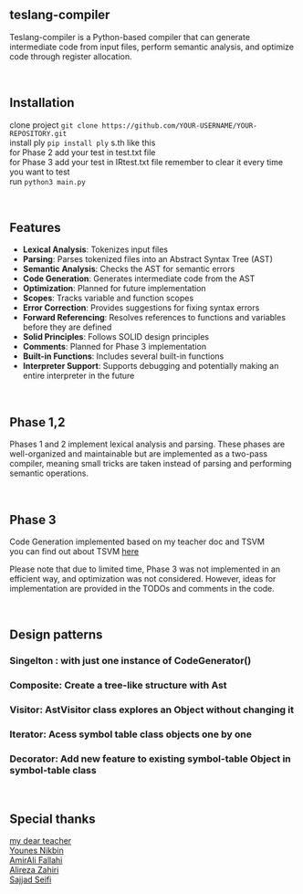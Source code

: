 ## teslang-compiler
Teslang-compiler is a Python-based compiler that can generate intermediate code from input files, perform semantic analysis, and optimize code through register allocation.      

<br> 

## Installation     
clone project ```git clone https://github.com/YOUR-USERNAME/YOUR-REPOSITORY.git```                    
install ply ```pip install ply``` s.th like this    
for Phase 2 add your test in test.txt file      
for Phase 3 add your test in IRtest.txt file remember to clear it every time you want to test     
run ```python3 main.py```      


<br> 
     

## Features   

- **Lexical Analysis**: Tokenizes input files
- **Parsing**: Parses tokenized files into an Abstract Syntax Tree (AST)
- **Semantic Analysis**: Checks the AST for semantic errors
- **Code Generation**: Generates intermediate code from the AST
- **Optimization**: Planned for future implementation
- **Scopes**: Tracks variable and function scopes
- **Error Correction**: Provides suggestions for fixing syntax errors
- **Forward Referencing**: Resolves references to functions and variables before they are defined
- **Solid Principles**: Follows SOLID design principles
- **Comments**: Planned for Phase 3 implementation
- **Built-in Functions**: Includes several built-in functions
- **Interpreter Support**: Supports debugging and potentially making an entire interpreter in the future

<br>    

## Phase 1,2
Phases 1 and 2 implement lexical analysis and parsing. These phases are well-organized and maintainable but are implemented as a two-pass compiler, meaning small tricks are taken instead of parsing and performing semantic operations.      

<br>    

## Phase 3        

Code Generation implemented based on my teacher doc and TSVM           
you can find out about TSVM [here](https://github.com/aligrudi/tsvm/tree/master)     
 
Please note that due to limited time, Phase 3 was not implemented in an efficient way, and optimization was not considered. However, ideas for implementation are provided in the TODOs and comments in the code.



<br> 


## Design patterns           
### **Singelton**  : with just one instance of CodeGenerator()              
### **Composite**: Create a tree-like structure with Ast                     
### **Visitor**: AstVisitor class explores an Object without changing it            
### **Iterator**: Acess symbol table class objects one by one           
### **Decorator**: Add new feature to existing symbol-table Object in symbol-table class              

<br>   


## Special thanks     
[my dear teacher](https://github.com/aligrudi)    
[Younes Nikbin](https://github.com/younes-nb)     
[AmirAli Fallahi](https://github.com/amoorali)     
[Alireza Zahiri](https://github.com/alirezazahiri)    
[Sajjad Seifi](https://github.com/sajjadseifi)     

<br> 






